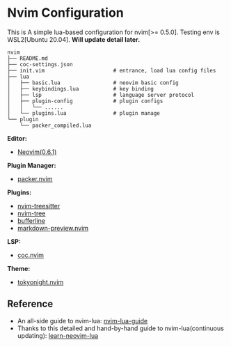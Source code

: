 # Nvim Configuration

This is A simple lua-based configuration for nvim[>= 0.5.0]. Testing env is WSL2[Ubuntu 20.04]. **Will update detail later.** 
```
nvim
├── README.md
├── coc-settings.json
├── init.vim                      # entrance, load lua config files 
├── lua                     
│   ├── basic.lua                 # neovim basic config  
│   ├── keybindings.lua           # key binding
│   ├── lsp                       # language server protocol
│   ├── plugin-config             # plugin configs  
│   │   └── ......
│   └── plugins.lua               # plugin manage
└── plugin
    └── packer_compiled.lua
```
**Editor:**
- [Neovim(0.6.1)](https://github.com/neovim/neovim)

**Plugin Manager:**
- [packer.nvim](https://github.com/wbthomason/packer.nvim)

**Plugins:**
- [nvim-treesitter](https://github.com/nvim-treesitter/nvim-treesitter)
- [nvim-tree](https://github.com/kyazdani42/nvim-tree.lua)
- [bufferline](https://github.com/akinsho/bufferline.nvim)
- [markdown-preview.nvim](https://github.com/iamcco/markdown-preview.nvim)

**LSP:**
- [coc.nvim](https://github.com/neoclide/coc.nvim)

**Theme:**
- [tokyonight.nvim](https://github.com/folke/tokyonight.nvim)

## Reference
- An all-side guide to nvim-lua: [nvim-lua-guide](https://github.com/nanotee/nvim-lua-guide)
- Thanks to this detailed and hand-by-hand guide to nvim-lua(continuous updating): [learn-neovim-lua](https://github.com/nshen/learn-neovim-lua)
